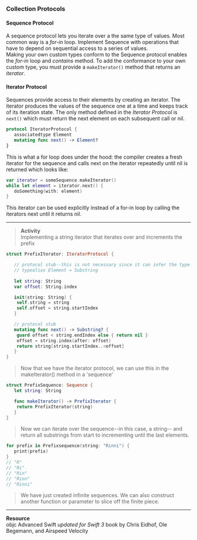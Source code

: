 ### Collection Protocols

#### Sequence Protocol
A sequence protocol lets you iterate over a the same type of values. Most common way is a *for-in* loop. Implement Sequence with operations that have to depend on sequential access to a series of values.\
Making your own custom types conform to the Sequence protocol enables the *for-in* loop and *contains* method. To add the conformance to your own custom type, you must provide a ```makeIterator()``` method that returns an *iterator*. 

#### Iterator Protocol
Sequences provide access to their elements by creating an iterator. The iterator produces the values of the sequence one at a time and keeps track of its iteration state. The only method defined in the *Iterator Protocol* is ```next()``` which must return the next element on each subsequent call or nil. 

```swift
protocol IteratorProtocol {
   associatedtype Element
   mutating func next() -> Element?
}
```

This is what a for loop does under the hood: the compiler creates a fresh iterator for the sequence and calls next on the iterator repeatedly until nil is returned which looks like:

```swift
var iterator = someSequence.makeIterator()
while let element = iterator.next() {
   doSomething(with: element)
}
```
This iterator can be used explicitly instead of a for-in loop by calling the iterators next until it returns nil.

---

> **Activity**\
> Implementing a string iterator that iterates over and increments the prefix

```swift
struct PrefixIterator: IteratorProtocol {

   // protocol stub--this is not necessary since it can infer the type when called the PrefixSequence
   // typealias Element = Substring
   
   let string: String
   var offset: String.index

   init(string: String) {
   	self.string = string
   	self.offset = string.startIndex
   }

   // protocol stub
   mutating func next() -> Substring? {
   	guard offset < string.endIndex else { return nil }
   	offset = string.index(after: offset)
   	return string[string.startIndex..<offset]
   }
}
```
> Now that we have the iterator protocol, we can use this in the makeIterator() method in a 'sequence'
```swift
struct PrefixSequence: Sequence {
   let string: String

   func makeIterator() -> PrefixIterator {
   	return PrefixIterator(string)
   }
}
```
> Now we can iterate over the sequence--in this case, a string-- and return all substrings from start to incrementing until the last elements.
```swift
for prefix in Prefixsequence(string: "Rinni") {
   print(prefix)
}
// "R"
// "Ri"
// "Rin"
// "Rinn"
// "Rinni"
```
> We have just created infinite sequences. We can also construct another function or parameter to slice off the finite piece.


---

**Resource**\
objc Advanced Swift *updated for Swift 3* book by Chris Eidhof, Ole Begemann, and Airspeed Velocity
